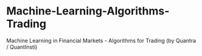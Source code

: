 # Machine-Learning-Algorithms-Trading
Machine Learning in Financial Markets - Algorithms for Trading (by Quantra / QuantInsti)
